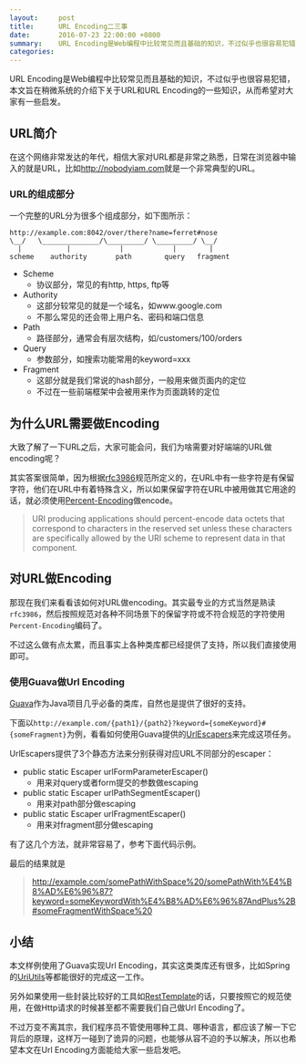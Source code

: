 ```yaml
---
layout:     post
title:      URL Encoding二三事
date:       2016-07-23 22:00:00 +0800
summary:    URL Encoding是Web编程中比较常见而且基础的知识，不过似乎也很容易犯错，本文旨在稍微系统的介绍下关于URL和URL Encoding的一些知识，从而希望对大家有一些启发。
categories:
---
```

URL Encoding是Web编程中比较常见而且基础的知识，不过似乎也很容易犯错，本文旨在稍微系统的介绍下关于URL和URL Encoding的一些知识，从而希望对大家有一些启发。

## URL简介
在这个网络非常发达的年代，相信大家对URL都是非常之熟悉，日常在浏览器中输入的就是URL，比如<a href="http://nobodyiam.com" target="_blank">http://nobodyiam.com</a>就是一个非常典型的URL。

### URL的组成部分
一个完整的URL分为很多个组成部分，如下图所示：

    http://example.com:8042/over/there?name=ferret#nose
    \__/   \______________/\_________/ \_________/ \__/
      |           |            |            |        |
    scheme    authority       path        query   fragment

* Scheme
	* 协议部分，常见的有http, https, ftp等
* Authority
	* 这部分较常见的就是一个域名，如www.google.com
	* 不那么常见的还会带上用户名、密码和端口信息
* Path
	* 路径部分，通常会有层次结构，如/customers/100/orders
* Query
	* 参数部分，如搜索功能常用的keyword=xxx
* Fragment
	* 这部分就是我们常说的hash部分，一般用来做页面内的定位
	* 不过在一些前端框架中会被用来作为页面跳转的定位

## 为什么URL需要做Encoding
大致了解了一下URL之后，大家可能会问，我们为啥需要对好端端的URL做encoding呢？

其实答案很简单，因为根据<a href="https://tools.ietf.org/html/rfc3986#section-2.2" target="_blank">rfc3986</a>规范所定义的，在URL中有一些字符是有保留字符，他们在URL中有着特殊含义，所以如果保留字符在URL中被用做其它用途的话，就必须使用<a href="https://tools.ietf.org/html/rfc3986#section-2.1" target="_blank">Percent-Encoding</a>做encode。

>URI producing applications should percent-encode data octets that correspond to characters in the reserved set unless these characters are specifically allowed by the URI scheme to represent data in that component.

## 对URL做Encoding
那现在我们来看看该如何对URL做encoding。其实最专业的方式当然是熟读`rfc3986`，然后按照规范对各种不同场景下的保留字符或不符合规范的字符使用`Percent-Encoding`编码了。

不过这么做有点太累，而且事实上各种类库都已经提供了支持，所以我们直接使用即可。

### 使用Guava做Url Encoding
<a href="https://github.com/google/guava" target="_blank">Guava</a>作为Java项目几乎必备的类库，自然也是提供了很好的支持。

下面以`http://example.com/{path1}/{path2}?keyword={someKeyword}#{someFragment}`为例，看看如何使用Guava提供的<a href="https://google.github.io/guava/releases/19.0/api/docs/com/google/common/net/UrlEscapers.html" target="_blank">UrlEscapers</a>来完成这项任务。

UrlEscapers提供了3个静态方法来分别获得对应URL不同部分的escaper：

* public static Escaper urlFormParameterEscaper()
	* 用来对query或者form提交的参数做escaping
* public static Escaper urlPathSegmentEscaper()
	* 用来对path部分做escaping
* public static Escaper urlFragmentEscaper()
	* 用来对fragment部分做escaping

有了这几个方法，就非常容易了，参考下面代码示例。

<script src="https://gist.github.com/nobodyiam/420b9fab2c2f6d477ae1b73400961506.js"></script>

最后的结果就是

>http://example.com/somePathWithSpace%20/somePathWith%E4%B8%AD%E6%96%87?keyword=someKeywordWith%E4%B8%AD%E6%96%87AndPlus%2B#someFragmentWithSpace%20

## 小结
本文样例使用了Guava实现Url Encoding，其实这类类库还有很多，比如Spring的<a href="http://docs.spring.io/spring/docs/current/javadoc-api/org/springframework/web/util/UriUtils.html" target="_blank">UriUtils</a>等都能很好的完成这一工作。

另外如果使用一些封装比较好的工具如<a href="http://docs.spring.io/spring/docs/current/javadoc-api/org/springframework/web/client/RestTemplate.html" target="_blank">RestTemplate</a>的话，只要按照它的规范使用，在做Http请求的时候甚至都不需要我们自己做Url Encoding了。

不过万变不离其宗，我们程序员不管使用哪种工具、哪种语言，都应该了解一下它背后的原理，这样万一碰到了诡异的问题，也能够从容不迫的予以解决，所以也希望本文在Url Encoding方面能给大家一些启发吧。
